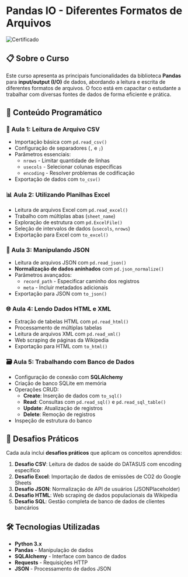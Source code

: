 # Pandas IO - Diferentes Formatos de Arquivos

![Certificado](https://github.com/user-attachments/assets/eda7b23a-7b22-4f7b-9b94-0159c915b17d)

## 📋 Sobre o Curso

Este curso apresenta as principais funcionalidades da biblioteca **Pandas** para **input/output (I/O)** de dados, abordando a leitura e escrita de diferentes formatos de arquivos. O foco está em capacitar o estudante a trabalhar com diversas fontes de dados de forma eficiente e prática.

## 🎯 Conteúdo Programático

### 📄 Aula 1: Leitura de Arquivo CSV

- Importação básica com `pd.read_csv()`
- Configuração de separadores (`,` e `;`)
- Parâmetros essenciais:
  - `nrows` - Limitar quantidade de linhas
  - `usecols` - Selecionar colunas específicas
  - `encoding` - Resolver problemas de codificação
- Exportação de dados com `to_csv()`

### 📊 Aula 2: Utilizando Planilhas Excel

- Leitura de arquivos Excel com `pd.read_excel()`
- Trabalho com múltiplas abas (`sheet_name`)
- Exploração de estrutura com `pd.ExcelFile()`
- Seleção de intervalos de dados (`usecols`, `nrows`)
- Exportação para Excel com `to_excel()`

### 🔗 Aula 3: Manipulando JSON

- Leitura de arquivos JSON com `pd.read_json()`
- **Normalização de dados aninhados** com `pd.json_normalize()`
- Parâmetros avançados:
  - `record_path` - Especificar caminho dos registros
  - `meta` - Incluir metadados adicionais
- Exportação para JSON com `to_json()`

### 🌐 Aula 4: Lendo Dados HTML e XML

- Extração de tabelas HTML com `pd.read_html()`
- Processamento de múltiplas tabelas
- Leitura de arquivos XML com `pd.read_xml()`
- Web scraping de páginas da Wikipedia
- Exportação para HTML com `to_html()`

### 🗃️ Aula 5: Trabalhando com Banco de Dados

- Configuração de conexão com **SQLAlchemy**
- Criação de banco SQLite em memória
- Operações CRUD:
  - **Create**: Inserção de dados com `to_sql()`
  - **Read**: Consultas com `pd.read_sql()` e `pd.read_sql_table()`
  - **Update**: Atualização de registros
  - **Delete**: Remoção de registros
- Inspeção de estrutura do banco

## 🚀 Desafios Práticos

Cada aula inclui **desafios práticos** que aplicam os conceitos aprendidos:

1. **Desafio CSV**: Leitura de dados de saúde do DATASUS com encoding específico
2. **Desafio Excel**: Importação de dados de emissões de CO2 do Google Sheets
3. **Desafio JSON**: Normalização de API de usuários (JSONPlaceholder)
4. **Desafio HTML**: Web scraping de dados populacionais da Wikipedia
5. **Desafio SQL**: Gestão completa de banco de dados de clientes bancários

## 🛠️ Tecnologias Utilizadas

- **Python 3.x**
- **Pandas** - Manipulação de dados
- **SQLAlchemy** - Interface com banco de dados
- **Requests** - Requisições HTTP
- **JSON** - Processamento de dados JSON
